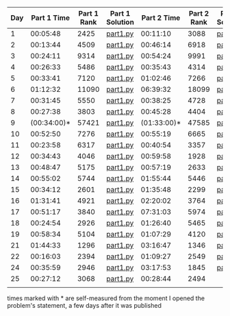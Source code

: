| Day | Part 1 Time | Part 1 Rank | Part 1 Solution                                                                                 | Part 2 Time | Part 2 Rank | Part 2 Solution                                                                                 |
|-----|-------------|-------------|--------------------------------------------------------------------------------------------------|-------------|-------------|--------------------------------------------------------------------------------------------------|
|  1  |  00:05:48   |  2425       | [part1.py](https://github.com/tcrivat/advent-of-code-2024/blob/main/day1/part1.py)             |  00:11:10   |  3088       | [part2.py](https://github.com/tcrivat/advent-of-code-2024/blob/main/day1/part2.py)             |
|  2  |  00:13:44   |  4509       | [part1.py](https://github.com/tcrivat/advent-of-code-2024/blob/main/day2/part1.py)             |  00:46:14   |  6918       | [part2.py](https://github.com/tcrivat/advent-of-code-2024/blob/main/day2/part2.py)             |
|  3  |  00:24:11   |  9314       | [part1.py](https://github.com/tcrivat/advent-of-code-2024/blob/main/day3/part1.py)             |  00:54:24   |  9991       | [part2.py](https://github.com/tcrivat/advent-of-code-2024/blob/main/day3/part2.py)             |
|  4  |  00:26:33   |  5486       | [part1.py](https://github.com/tcrivat/advent-of-code-2024/blob/main/day4/part1.py)             |  00:35:43   |  4314       | [part2.py](https://github.com/tcrivat/advent-of-code-2024/blob/main/day4/part2.py)             |
|  5  |  00:33:41   |  7120       | [part1.py](https://github.com/tcrivat/advent-of-code-2024/blob/main/day5/part1.py)             |  01:02:46   |  7266       | [part2.py](https://github.com/tcrivat/advent-of-code-2024/blob/main/day5/part2.py)             |
|  6  |  01:12:32   | 11090       | [part1.py](https://github.com/tcrivat/advent-of-code-2024/blob/main/day6/part1.py)             |  06:39:32   | 18099       | [part2.py](https://github.com/tcrivat/advent-of-code-2024/blob/main/day6/part2.py)             |
|  7  |  00:31:45   |  5550       | [part1.py](https://github.com/tcrivat/advent-of-code-2024/blob/main/day7/part1.py)             |  00:38:25   |  4728       | [part2.py](https://github.com/tcrivat/advent-of-code-2024/blob/main/day7/part2.py)             |
|  8  |  00:27:38   |  3803       | [part1.py](https://github.com/tcrivat/advent-of-code-2024/blob/main/day8/part1.py)             |  00:45:28   |  4404       | [part2.py](https://github.com/tcrivat/advent-of-code-2024/blob/main/day8/part2.py)             |
|  9  | (00:34:00)* | 57421       | [part1.py](https://github.com/tcrivat/advent-of-code-2024/blob/main/day9/part1.py)             | (01:33:00)* | 47585       | [part2.py](https://github.com/tcrivat/advent-of-code-2024/blob/main/day9/part2.py)             |
| 10  |  00:52:50   |  7276       | [part1.py](https://github.com/tcrivat/advent-of-code-2024/blob/main/day10/part1.py)            |  00:55:19   |  6665       | [part2.py](https://github.com/tcrivat/advent-of-code-2024/blob/main/day10/part2.py)            |
| 11  |  00:23:58   |  6317       | [part1.py](https://github.com/tcrivat/advent-of-code-2024/blob/main/day11/part1.py)            |  00:40:54   |  3357       | [part2.py](https://github.com/tcrivat/advent-of-code-2024/blob/main/day11/part2.py)            |
| 12  |  00:34:43   |  4046       | [part1.py](https://github.com/tcrivat/advent-of-code-2024/blob/main/day12/part1.py)            |  00:59:58   |  1928       | [part2.py](https://github.com/tcrivat/advent-of-code-2024/blob/main/day12/part2.py)            |
| 13  |  00:48:47   |  5175       | [part1.py](https://github.com/tcrivat/advent-of-code-2024/blob/main/day13/part1.py)            |  00:57:19   |  2633       | [part2.py](https://github.com/tcrivat/advent-of-code-2024/blob/main/day13/part2.py)            |
| 14  |  00:55:02   |  5744       | [part1.py](https://github.com/tcrivat/advent-of-code-2024/blob/main/day14/part1.py)            |  01:55:44   |  5446       | [part2.py](https://github.com/tcrivat/advent-of-code-2024/blob/main/day14/part2.py)            |
| 15  |  00:34:12   |  2601       | [part1.py](https://github.com/tcrivat/advent-of-code-2024/blob/main/day15/part1.py)            |  01:35:48   |  2299       | [part2.py](https://github.com/tcrivat/advent-of-code-2024/blob/main/day15/part2.py)            |
| 16  |  01:31:41   |  4921       | [part1.py](https://github.com/tcrivat/advent-of-code-2024/blob/main/day16/part1.py)            |  02:20:02   |  3764       | [part2.py](https://github.com/tcrivat/advent-of-code-2024/blob/main/day16/part2.py)            |
| 17  |  00:51:17   |  3840       | [part1.py](https://github.com/tcrivat/advent-of-code-2024/blob/main/day17/part1.py)            |  07:31:03   |  5974       | [part2.py](https://github.com/tcrivat/advent-of-code-2024/blob/main/day17/part2.py)            |
| 18  |  00:24:54   |  2926       | [part1.py](https://github.com/tcrivat/advent-of-code-2024/blob/main/day18/part1.py)            |  01:26:40   |  5465       | [part2.py](https://github.com/tcrivat/advent-of-code-2024/blob/main/day18/part2.py)            |
| 19  |  00:58:34   |  5104       | [part1.py](https://github.com/tcrivat/advent-of-code-2024/blob/main/day19/part1.py)            |  01:07:29   |  4120       | [part2.py](https://github.com/tcrivat/advent-of-code-2024/blob/main/day19/part2.py)            |
| 21  |  01:44:33   |  1296       | [part1.py](https://github.com/tcrivat/advent-of-code-2024/blob/main/day21/part1.py)            |  03:16:47   |  1346       | [part2.py](https://github.com/tcrivat/advent-of-code-2024/blob/main/day21/part2.py)            |
| 22  |  00:16:03   |  2394       | [part1.py](https://github.com/tcrivat/advent-of-code-2024/blob/main/day22/part1.py)            |  01:09:27   |  2549       | [part2.py](https://github.com/tcrivat/advent-of-code-2024/blob/main/day22/part2.py)            |
| 24  |  00:35:59   |  2946       | [part1.py](https://github.com/tcrivat/advent-of-code-2024/blob/main/day24/part1.py)            |  03:17:53   |  1845       | [part2.py](https://github.com/tcrivat/advent-of-code-2024/blob/main/day24/part2.py)            |
| 25  |  00:27:12   |  3068       | [part1.py](https://github.com/tcrivat/advent-of-code-2024/blob/main/day25/part1.py)            |  00:28:44   |  2494       |                                                                               
                                          |

times marked with * are self-measured from the moment I opened the problem's statement, a few days after it was published
